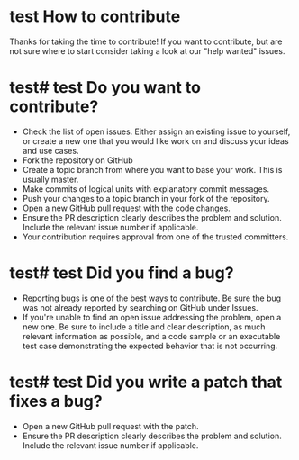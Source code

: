 # test How to contribute

Thanks for taking the time to contribute! If you want to contribute, but are not sure where to start consider taking a look at our "help wanted" issues.

# test# test Do you want to contribute?
- Check the list of open issues. Either assign an existing issue to yourself, or create a new one that you would like work on and discuss your ideas and use cases.
- Fork the repository on GitHub
- Create a topic branch from where you want to base your work. This is usually master.
- Make commits of logical units with explanatory commit messages.
- Push your changes to a topic branch in your fork of the repository.
- Open a new GitHub pull request with the code changes.
- Ensure the PR description clearly describes the problem and solution. Include the relevant issue number if applicable.
- Your contribution requires approval from one of the trusted committers.

# test# test Did you find a bug?
- Reporting bugs is one of the best ways to contribute. Be sure the bug was not already reported by searching on GitHub under Issues.
- If you're unable to find an open issue addressing the problem, open a new one. Be sure to include a title and clear description, as much relevant information as possible, and a code sample or an executable test case demonstrating the expected behavior that is not occurring.

# test# test Did you write a patch that fixes a bug?
- Open a new GitHub pull request with the patch.
- Ensure the PR description clearly describes the problem and solution. Include the relevant issue number if applicable.
